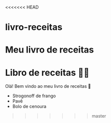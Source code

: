 <<<<<<< HEAD
# livro-receitas
Meu livro de receitas
=======
# Libro de receitas :man_cook:

Olá! Bem vindo ao meu livro de receitas :wave:



- Strogonoff de frango
- Pavê
- Bolo de cenoura
>>>>>>> master
